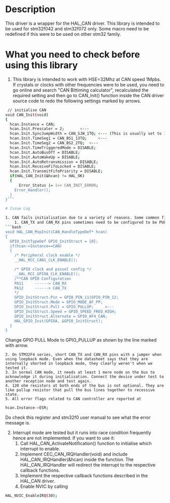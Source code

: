 # Description

This driver is a wrapper for the HAL_CAN driver.
This library is intended to be used for stm32f042 and stm32f072 only.
Some macro need to be redefined if this were to be used on other stm32 family.

# What you need to check before using this library

1. This library is intended to work with HSE=32Mhz at CAN speed 1Mpbs. If crystals or clocks with other frequencies were to be used, you need to go online and search "CAN Bittiming calculator", recalculated the required setting and then go to CAN_Init() function inside the CAN driver source code to redo the following settings marked by arrows.
```bash
 // initialise CAN
void CAN_Init(void)
{
  hcan.Instance = CAN;
  hcan.Init.Prescaler = 2;		 <---
  hcan.Init.SyncJumpWidth = CAN_SJW_1TQ; <--- (This is usually set to 1)
  hcan.Init.TimeSeg1 = CAN_BS1_13TQ;     <---
  hcan.Init.TimeSeg2 = CAN_BS2_2TQ;	 <---
  hcan.Init.TimeTriggeredMode = DISABLE;
  hcan.Init.AutoBusOff = DISABLE;
  hcan.Init.AutoWakeUp = DISABLE;
  hcan.Init.AutoRetransmission = DISABLE;
  hcan.Init.ReceiveFifoLocked = DISABLE;
  hcan.Init.TransmitFifoPriority = DISABLE;
  if(HAL_CAN_Init(&hcan) != HAL_OK)
  {
	  Error_Status |= 1<< CAN_INIT_ERROR;
    Error_Handler();
  }
}```

# Issue Log

1. CAN fails initialisation due to a variety of reasons. Some common fixes are described here.
	1. CAN_TX and CAN_RX pins sometimes need to be configured to be PULLUP mode for it to work. Open stm32f0x_msp.c and find function called "void HAL_CAN_MspInit(CAN_HandleTypeDef* hcan)". This function initialises all the lower level peripherals that CAN controller requires. You should see this function looks like this
```bash
void HAL_CAN_MspInit(CAN_HandleTypeDef* hcan)
{
  GPIO_InitTypeDef GPIO_InitStruct = {0};
  if(hcan->Instance==CAN)
  {
    /* Peripheral clock enable */
    __HAL_RCC_CAN1_CLK_ENABLE();

    /* GPIO clock and pinsel config */
    __HAL_RCC_GPIOA_CLK_ENABLE();
    /**CAN GPIO Configuration
    PA11     ------> CAN_RX
    PA12     ------> CAN_TX
    */
    GPIO_InitStruct.Pin = GPIO_PIN_11|GPIO_PIN_12;
    GPIO_InitStruct.Mode = GPIO_MODE_AF_PP;
    GPIO_InitStruct.Pull = GPIO_PULLUP;		<---
    GPIO_InitStruct.Speed = GPIO_SPEED_FREQ_HIGH;
    GPIO_InitStruct.Alternate = GPIO_AF4_CAN;
    HAL_GPIO_Init(GPIOA, &GPIO_InitStruct);
  }
}
```
Change GPIO PULL Mode to GPIO_PULLUP as shown by the line marked with arrow.

	2. On STM32F4 series, short CAN_TX and CAN_RX pins with a jumper when using loopback mode. Even when the datasheet says that they are internally shorted in loopback mode, they clearly weren't when we tested it.
	3. In normal CAN mode, it needs at least 1 more node on the bus to acknowledge it during initialisation. Connect the device under test to another reception node and test again.
	4. 120 ohm resistors at both ends of the bus is not optional. They are like pullup resistor that pull the bus lines together to recessive state.
	5. All error flags related to CAN controller are reported at 
```bash
hcan.Instance->ESR;
```
Do check this register and stm32f0 user manual to see what the error message is.

2. Interrupt mode are tested but it runs into race condition frequently hence are not implemented. If you want to use it:
	1. Call HAL_CAN_ActivateNotification() function to initialise which interrupt to enable.
	2. Implement CEC_CAN_IRQHandler(void) and include HAL_CAN_IRQHandler(&hcan) inside the function. The HAL_CAN_IRQHandler will redirect the interrupt to the respective callback functions.
	3. Implement the respective callback functions described in the HAL_CAN driver.
	4. Enable NVIC by calling
```bash
HAL_NVIC_EnableIRQ(30);
```
 




